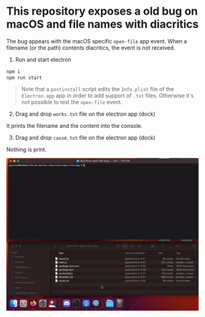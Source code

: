 # This repository exposes a old bug on macOS and file names with diacritics

The bug appears with the macOS specific `open-file` app event. When a filename (or the path) contents diacritics, the event is not received.

1. Run and start electron

```
npm i
npm run start
```

> Note that a `postinstall` script edits the `Info.plist` file of the `Electron.app` app in order to add support of `.txt` files. Otherwise it's not possible to test the `open-file` event.

2. Drag and drop `works.txt` file on the electron app (dock)

It prints the filename and the content into the console.

3. Drag and drop `cassé.txt` file on the electron app (dock)

Nothing is print.

![](demo.gif)
